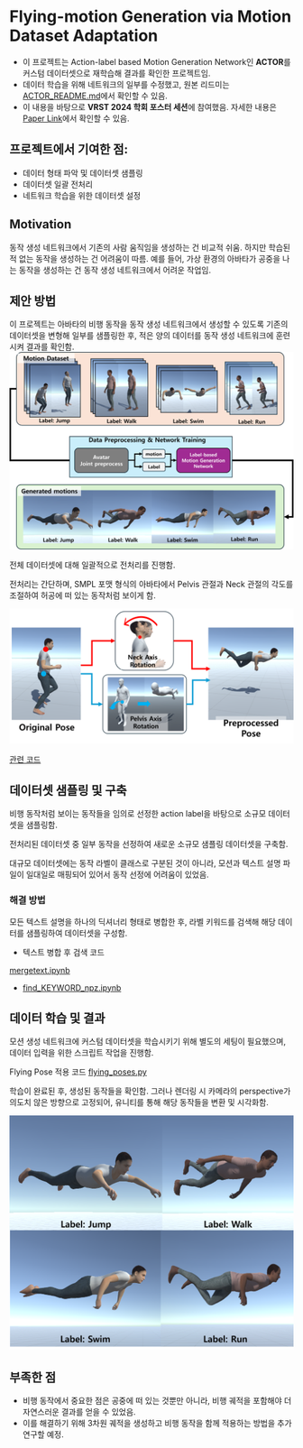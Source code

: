 # **Flying-motion Generation via Motion Dataset Adaptation**

- 이 프로젝트는 Action-label based Motion Generation Network인 **ACTOR**를 커스텀 데이터셋으로 재학습해 결과를 확인한 프로젝트임.
- 데이터 학습을 위해 네트워크의 일부를 수정했고, 원본 리드미는 [ACTOR_README.md](https://github.com/JuicyJeong/ACTOR_jw/blob/master/ACTOR_README.md)에서 확인할 수 있음.
- 이 내용을 바탕으로 **VRST 2024 학회 포스터 세션**에 참여했음. 자세한 내용은 [Paper Link](https://dl.acm.org/doi/10.1145/3641825.3689507)에서 확인할 수 있음.

## 프로젝트에서 기여한 점:

- 데이터 형태 파악 및 데이터셋 샘플링
- 데이터셋 일괄 전처리
- 네트워크 학습을 위한 데이터셋 설정

## Motivation

동작 생성 네트워크에서 기존의 사람 움직임을 생성하는 건 비교적 쉬움. 하지만 학습된 적 없는 동작을 생성하는 건 어려움이 따름. 예를 들어, 가상 환경의 아바타가 공중을 나는 동작을 생성하는 건 동작 생성 네트워크에서 어려운 작업임.

## 제안 방법

이 프로젝트는 아바타의 비행 동작을 동작 생성 네트워크에서 생성할 수 있도록 기존의 데이터셋을 변형해 일부를 샘플링한 후, 적은 양의 데이터를 동작 생성 네트워크에 훈련시켜 결과를 확인함.
![pipeline.png](assets/pipeline.png)


전체 데이터셋에 대해 일괄적으로 전처리를 진행함.

전처리는 간단하며, SMPL 포맷 형식의 아바타에서 Pelvis 관절과 Neck 관절의 각도를 조절하여 허공에 떠 있는 동작처럼 보이게 함.

![fig4.png](assets/fig4.png)

[관련 코드](https://github.com/JuicyJeong/ACTOR_jw/blob/src/master/datasets/datapreprop/rotatate_amass.ipynb)

## 데이터셋 샘플링 및 구축
비행 동작처럼 보이는 동작들을 임의로 선정한 action label을 바탕으로 소규모 데이터셋을 샘플링함.

전처리된 데이터셋 중 일부 동작을 선정하여 새로운 소규모 샘플링 데이터셋을 구축함.

대규모 데이터셋에는 동작 라벨이 클래스로 구분된 것이 아니라, 모션과 텍스트 설명 파일이 일대일로 매핑되어 있어서 동작 선정에 어려움이 있었음.


### 해결 방법
모든 텍스트 설명을 하나의 딕셔너리 형태로 병합한 후, 라벨 키워드를 검색해 해당 데이터를 샘플링하여 데이터셋을 구성함.

* 텍스트 병합 후 검색 코드

[mergetext.ipynb](https://github.com/JuicyJeong/ACTOR_jw/blob/master/src/datasets/datapreprop/mergetext.ipynb)

* [find_KEYWORD_npz.ipynb](https://github.com/JuicyJeong/ACTOR_jw/blob/master/src/datasets/datapreprop/find_KEYWORD_npz.ipynb)
## 데이터 학습 및 결과
모션 생성 네트워크에 커스텀 데이터셋을 학습시키기 위해 별도의 세팅이 필요했으며, 데이터 입력을 위한 스크립트 작업을 진행함.

Flying Pose 적용 코드
[flying_poses.py](https://github.com/JuicyJeong/ACTOR_jw/blob/master/src/datasets/flying_poses.py)


학습이 완료된 후, 생성된 동작들을 확인함. 그러나 렌더링 시 카메라의 perspective가 의도치 않은 방향으로 고정되어, 유니티를 통해 해당 동작들을 변환 및 시각화함.

![fig4.png](assets/vis_result.png)

## 부족한 점
* 비행 동작에서 중요한 점은 공중에 떠 있는 것뿐만 아니라, 비행 궤적을 포함해야 더 자연스러운 결과를 얻을 수 있었음.
* 이를 해결하기 위해 3차원 궤적을 생성하고 비행 동작을 함께 적용하는 방법을 추가 연구할 예정.
